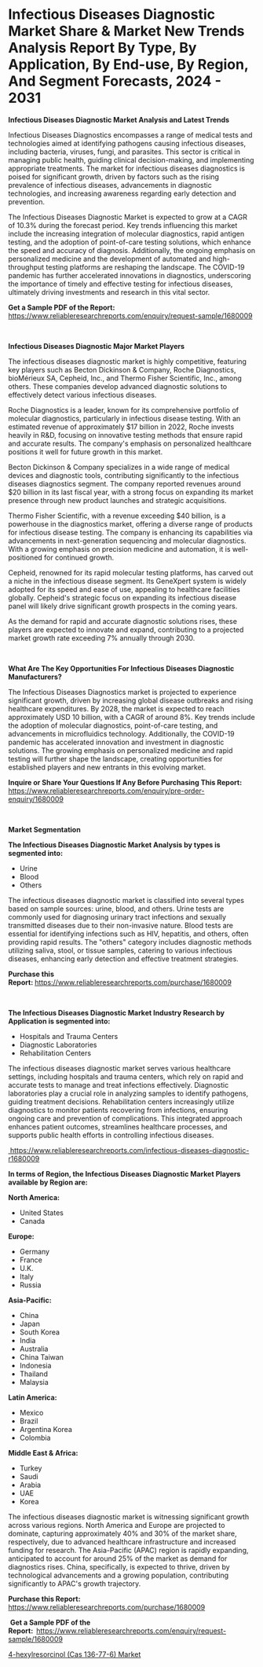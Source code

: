 <p><h1>Infectious Diseases Diagnostic Market Share & Market New Trends Analysis Report By Type, By Application, By End-use, By Region, And Segment Forecasts, 2024 - 2031</h1></p><p><strong>Infectious Diseases Diagnostic Market Analysis and Latest Trends</strong></p>
<p><p>Infectious Diseases Diagnostics encompasses a range of medical tests and technologies aimed at identifying pathogens causing infectious diseases, including bacteria, viruses, fungi, and parasites. This sector is critical in managing public health, guiding clinical decision-making, and implementing appropriate treatments. The market for infectious diseases diagnostics is poised for significant growth, driven by factors such as the rising prevalence of infectious diseases, advancements in diagnostic technologies, and increasing awareness regarding early detection and prevention.</p><p>The Infectious Diseases Diagnostic Market is expected to grow at a CAGR of 10.3% during the forecast period. Key trends influencing this market include the increasing integration of molecular diagnostics, rapid antigen testing, and the adoption of point-of-care testing solutions, which enhance the speed and accuracy of diagnosis. Additionally, the ongoing emphasis on personalized medicine and the development of automated and high-throughput testing platforms are reshaping the landscape. The COVID-19 pandemic has further accelerated innovations in diagnostics, underscoring the importance of timely and effective testing for infectious diseases, ultimately driving investments and research in this vital sector.</p></p>
<p><strong>Get a Sample PDF of the Report:&nbsp;</strong> <a href="https://www.reliableresearchreports.com/enquiry/request-sample/1680009?utm_campaign=1927&utm_medium=2&utm_source=Github&utm_content=ia&utm_term=28122024&utm_id=infectious-diseases-diagnostic">https://www.reliableresearchreports.com/enquiry/request-sample/1680009</a></p>
<p>&nbsp;</p>
<p><strong>Infectious Diseases Diagnostic Major Market Players</strong></p>
<p><p>The infectious diseases diagnostic market is highly competitive, featuring key players such as Becton Dickinson & Company, Roche Diagnostics, bioMérieux SA, Cepheid, Inc., and Thermo Fisher Scientific, Inc., among others. These companies develop advanced diagnostic solutions to effectively detect various infectious diseases.</p><p>Roche Diagnostics is a leader, known for its comprehensive portfolio of molecular diagnostics, particularly in infectious disease testing. With an estimated revenue of approximately $17 billion in 2022, Roche invests heavily in R&D, focusing on innovative testing methods that ensure rapid and accurate results. The company's emphasis on personalized healthcare positions it well for future growth in this market.</p><p>Becton Dickinson & Company specializes in a wide range of medical devices and diagnostic tools, contributing significantly to the infectious diseases diagnostics segment. The company reported revenues around $20 billion in its last fiscal year, with a strong focus on expanding its market presence through new product launches and strategic acquisitions.</p><p>Thermo Fisher Scientific, with a revenue exceeding $40 billion, is a powerhouse in the diagnostics market, offering a diverse range of products for infectious disease testing. The company is enhancing its capabilities via advancements in next-generation sequencing and molecular diagnostics. With a growing emphasis on precision medicine and automation, it is well-positioned for continued growth.</p><p>Cepheid, renowned for its rapid molecular testing platforms, has carved out a niche in the infectious disease segment. Its GeneXpert system is widely adopted for its speed and ease of use, appealing to healthcare facilities globally. Cepheid's strategic focus on expanding its infectious disease panel will likely drive significant growth prospects in the coming years.</p><p>As the demand for rapid and accurate diagnostic solutions rises, these players are expected to innovate and expand, contributing to a projected market growth rate exceeding 7% annually through 2030.</p></p>
<p>&nbsp;</p>
<p><strong>What Are The Key Opportunities For Infectious Diseases Diagnostic Manufacturers?</strong></p>
<p><p>The Infectious Diseases Diagnostics market is projected to experience significant growth, driven by increasing global disease outbreaks and rising healthcare expenditures. By 2028, the market is expected to reach approximately USD 10 billion, with a CAGR of around 8%. Key trends include the adoption of molecular diagnostics, point-of-care testing, and advancements in microfluidics technology. Additionally, the COVID-19 pandemic has accelerated innovation and investment in diagnostic solutions. The growing emphasis on personalized medicine and rapid testing will further shape the landscape, creating opportunities for established players and new entrants in this evolving market.</p></p>
<p><strong>Inquire or Share Your Questions If Any Before Purchasing This Report:</strong> <a href="https://www.reliableresearchreports.com/enquiry/pre-order-enquiry/1680009?utm_campaign=1927&utm_medium=2&utm_source=Github&utm_content=ia&utm_term=28122024&utm_id=infectious-diseases-diagnostic">https://www.reliableresearchreports.com/enquiry/pre-order-enquiry/1680009</a></p>
<p>&nbsp;</p>
<p><strong>Market Segmentation</strong></p>
<p><strong>The Infectious Diseases Diagnostic Market Analysis by types is segmented into:</strong></p>
<p><ul><li>Urine</li><li>Blood</li><li>Others</li></ul></p>
<p><p>The infectious diseases diagnostic market is classified into several types based on sample sources: urine, blood, and others. Urine tests are commonly used for diagnosing urinary tract infections and sexually transmitted diseases due to their non-invasive nature. Blood tests are essential for identifying infections such as HIV, hepatitis, and others, often providing rapid results. The "others" category includes diagnostic methods utilizing saliva, stool, or tissue samples, catering to various infectious diseases, enhancing early detection and effective treatment strategies.</p></p>
<p><strong>Purchase this Report:&nbsp;</strong><a href="https://www.reliableresearchreports.com/purchase/1680009?utm_campaign=1927&utm_medium=2&utm_source=Github&utm_content=ia&utm_term=28122024&utm_id=infectious-diseases-diagnostic">https://www.reliableresearchreports.com/purchase/1680009</a></p>
<p>&nbsp;</p>
<p><strong>The Infectious Diseases Diagnostic Market Industry Research by Application is segmented into:</strong></p>
<p><ul><li>Hospitals and Trauma Centers</li><li>Diagnostic Laboratories</li><li>Rehabilitation Centers</li></ul></p>
<p><p>The infectious diseases diagnostic market serves various healthcare settings, including hospitals and trauma centers, which rely on rapid and accurate tests to manage and treat infections effectively. Diagnostic laboratories play a crucial role in analyzing samples to identify pathogens, guiding treatment decisions. Rehabilitation centers increasingly utilize diagnostics to monitor patients recovering from infections, ensuring ongoing care and prevention of complications. This integrated approach enhances patient outcomes, streamlines healthcare processes, and supports public health efforts in controlling infectious diseases.</p></p>
<p><a href="https://www.reliableresearchreports.com/infectious-diseases-diagnostic-r1680009?utm_campaign=1927&utm_medium=2&utm_source=Github&utm_content=ia&utm_term=28122024&utm_id=infectious-diseases-diagnostic">&nbsp;https://www.reliableresearchreports.com/infectious-diseases-diagnostic-r1680009</a></p>
<p><strong>In terms of Region, the Infectious Diseases Diagnostic Market Players available by Region are:</strong></p>
<p>
    <p> <strong> North America: </strong>
        <ul>
            <li>United States</li>
            <li>Canada</li>
        </ul>
        </p> 
    <p> <strong> Europe: </strong>
        <ul>
            <li>Germany</li>
            <li>France</li>
            <li>U.K.</li>
            <li>Italy</li>
            <li>Russia</li>
        </ul>
        </p> 
    <p> <strong> Asia-Pacific: </strong>
        <ul>
            <li>China</li>
            <li>Japan</li>
            <li>South Korea</li>
            <li>India</li>
            <li>Australia</li>
            <li>China Taiwan</li>
            <li>Indonesia</li>
            <li>Thailand</li>
            <li>Malaysia</li>
        </ul>
        </p> 
    <p> <strong> Latin America: </strong>
        <ul>
            <li>Mexico</li>
            <li>Brazil</li>
            <li>Argentina Korea</li>
            <li>Colombia</li>
        </ul>
        </p> 
    <p> <strong> Middle East & Africa: </strong>
        <ul>
            <li>Turkey</li>
            <li>Saudi</li>
            <li>Arabia</li>
            <li>UAE</li>
            <li>Korea</li>
        </ul>
    </p>
    </p>
<p><p>The infectious diseases diagnostic market is witnessing significant growth across various regions. North America and Europe are projected to dominate, capturing approximately 40% and 30% of the market share, respectively, due to advanced healthcare infrastructure and increased funding for research. The Asia-Pacific (APAC) region is rapidly expanding, anticipated to account for around 25% of the market as demand for diagnostics rises. China, specifically, is expected to thrive, driven by technological advancements and a growing population, contributing significantly to APAC's growth trajectory.</p></p>
<p><strong>Purchase this Report: </strong><a href="https://www.reliableresearchreports.com/purchase/1680009?utm_campaign=1927&utm_medium=2&utm_source=Github&utm_content=ia&utm_term=28122024&utm_id=infectious-diseases-diagnostic">https://www.reliableresearchreports.com/purchase/1680009</a></p>
<p>&nbsp;<strong>Get a Sample PDF of the Report:&nbsp;&nbsp;</strong><a href="https://www.reliableresearchreports.com/enquiry/request-sample/1680009?utm_campaign=1927&utm_medium=2&utm_source=Github&utm_content=ia&utm_term=28122024&utm_id=infectious-diseases-diagnostic">https://www.reliableresearchreports.com/enquiry/request-sample/1680009</a></p>
<p><strong></strong></p>
<p><p><a href="https://github.com/XavierTyler76/Market-Research-Report-List-1/blob/main/4-hexylresorcinol-cas-136-77-6-market.md?utm_campaign=1927&utm_medium=2&utm_source=Github&utm_content=ia&utm_term=28122024&utm_id=infectious-diseases-diagnostic">4-hexylresorcinol (Cas 136-77-6) Market</a></p></p>